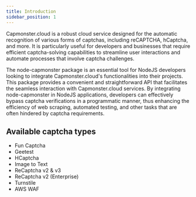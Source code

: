 ```yaml
---
title: Introduction
sidebar_position: 1
---
```


Capmonster.cloud is a robust cloud service designed for the automatic recognition of various forms of captchas,
including reCAPTCHA, hCaptcha, and more. It is particularly useful for developers and businesses that require efficient
captcha-solving capabilities to streamline user interactions and automate processes that involve captcha challenges.

The node-capmonster package is an essential tool for NodeJS developers looking to integrate Capmonster.cloud's
functionalities into their projects. This package provides a convenient and straightforward API that facilitates
the seamless interaction with Capmonster.cloud services. By integrating node-capmonster in NodeJS applications,
developers can effectively bypass captcha verifications in a programmatic manner, thus enhancing the efficiency
of web scraping, automated testing, and other tasks that are often hindered by captcha requirements.

## Available captcha types

-   Fun Captcha
-   Geetest
-   HCaptcha
-   Image to Text
-   ReCaptcha v2 & v3
-   ReCaptcha v2 (Enterprise)
-   Turnstile
-   AWS WAF
